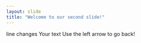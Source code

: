 ```yaml
---
layout: slide
title: "Welcome to our second slide!"
---
```


line changes Your text Use the left arrow to go back!
